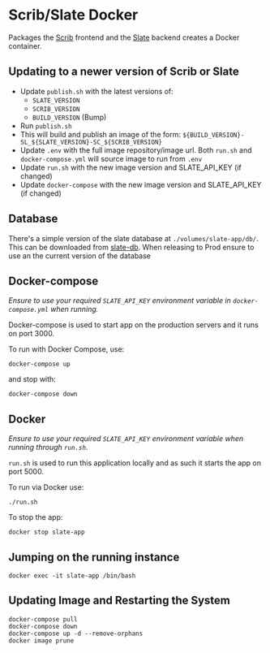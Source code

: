# Scrib/Slate Docker

Packages the [Scrib](https://github.com/ssanj/scrib) frontend and the [Slate](https://github.com/ssanj/slate) backend creates a Docker container.

## Updating to a newer version of Scrib or Slate

- Update `publish.sh` with the latest versions of:
  - `SLATE_VERSION`
  - `SCRIB_VERSION`
  - `BUILD_VERSION` (Bump)
- Run `publish.sh`
- This will build and publish an image of the form: `${BUILD_VERSION}-SL_${SLATE_VERSION}-SC_${SCRIB_VERSION}`
- Update `.env` with the full image repository/image url. Both `run.sh` and `docker-compose.yml` will source image to run from `.env`
- Update `run.sh` with the new image version and SLATE_API_KEY (if changed)
- Update `docker-compose` with the new image version and SLATE_API_KEY (if changed)

## Database

There's a simple version of the slate database at `./volumes/slate-app/db/`. This can be downloaded from [slate-db](https://github.com/ssanj/slate-db/releases/). When releasing to Prod ensure to use an the current version of the database

## Docker-compose

_Ensure to use your required `SLATE_API_KEY` environment variable in `docker-compose.yml` when running._

Docker-compose is used to start app on the production servers and it runs on port 3000.

To run with Docker Compose, use:

```
docker-compose up
```

and stop with:

```
docker-compose down
```


## Docker

_Ensure to use your required `SLATE_API_KEY` environment variable when running through `run.sh`._

`run.sh` is used to run this application locally and as such it starts the app on port 5000.

To run via Docker use:

```
./run.sh
```

To stop the app:

```
docker stop slate-app
```


## Jumping on the running instance

```
docker exec -it slate-app /bin/bash
```

## Updating Image and Restarting the System

```
docker-compose pull
docker-compose down
docker-compose up -d --remove-orphans
docker image prune
```